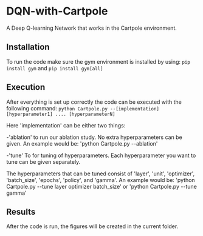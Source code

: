 # DQN-with-Cartpole
A Deep Q-learning Network that works in the Cartpole environment.

## Installation 
To run the code make sure the gym environment is installed by using: `pip install gym` and `pip install gym[all]`

## Execution
After everything is set up correctly the code can be executed with the following command: `python Cartpole.py --[implementation] [hyperparameter1] .... [hyperparameterN]`

Here 'implementation' can be either two things:

-'ablation' to run our ablation study. No extra hyperparameters can be given. An example would be: 'python Cartpole.py --ablation' 

-'tune' To for tuning of hyperparameters. Each hyperparameter you want to tune can be given separately.

The hyperparameters that can be tuned consist of 'layer', 'unit', 'optimizer', 'batch_size', 'epochs', 'policy', and 'gamma'. An example would be: 'python Cartpole.py --tune layer optimizer batch_size' or  'python Cartpole.py --tune gamma'

## Results
After the code is run, the figures will be created in the current folder.

